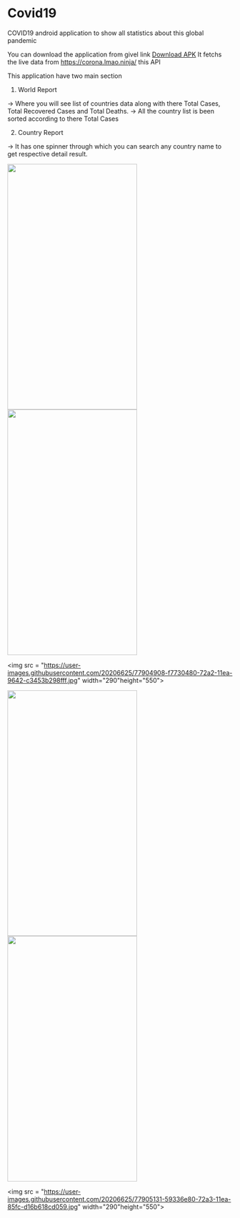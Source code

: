 # Covid19

COVID19 android application to show all statistics about this global pandemic

You can download the application from givel link <a href="">Download APK</a>
It fetchs the live data from <a href="https://corona.lmao.ninja/">https://corona.lmao.ninja/</a> this API

This application have two main section 

1. World Report

-> Where you will see list of countries data along with there Total Cases, Total Recovered Cases and Total Deaths.
-> All the country list is been sorted according to there Total Cases

2. Country Report

-> It has one spinner through which you can search any country name to get respective detail result.

<p float = "left">
<img src ="https://user-images.githubusercontent.com/20206625/77904804-c7c3fc80-72a2-11ea-86e0-0e94cf903b88.jpg"  width="290" height="550">
  
<img src ="https://user-images.githubusercontent.com/20206625/77904845-db6f6300-72a2-11ea-8fa1-a3329d475231.jpg"  width="290" height="550">

<img src = "https://user-images.githubusercontent.com/20206625/77904908-f7730480-72a2-11ea-9642-c3453b298fff.jpg"  width="290"height="550">

<img src ="https://user-images.githubusercontent.com/20206625/77905003-21c4c200-72a3-11ea-966d-488587ffcd37.jpg"  width="290" height="550">
  
<img src ="https://user-images.githubusercontent.com/20206625/77905081-46b93500-72a3-11ea-9c54-b16e5f9f6664.jpg"  width="290" height="550">

<img src = "https://user-images.githubusercontent.com/20206625/77905131-59336e80-72a3-11ea-85fc-d16b618cd059.jpg"  width="290"height="550">


</p>
